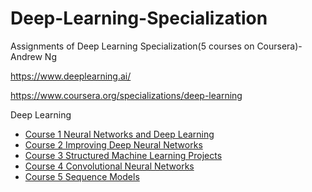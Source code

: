 # Deep-Learning-Specialization
Assignments of Deep Learning Specialization(5 courses on Coursera)-Andrew Ng

https://www.deeplearning.ai/

https://www.coursera.org/specializations/deep-learning

Deep Learning 
* [Course 1 Neural Networks and Deep Learning](/Course%201%20Neural%20Networks%20and%20Deep%20Learning)
* [Course 2 Improving Deep Neural Networks](/Course%202%20Improving%20Deep%20Neural%20Networks)
* [Course 3 Structured Machine Learning Projects](/Course%203%20Structured%20Machine%20Learning%20Projects)
* [Course 4 Convolutional Neural Networks](/Course%204%20Convolutional%20Neural%20Networks)
* [Course 5 Sequence Models](/Course%205%20Sequence%20Models)
